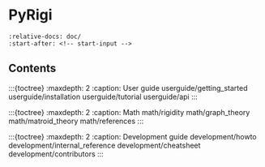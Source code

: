 # PyRigi

```{include} ../README.md
:relative-docs: doc/
:start-after: <!-- start-input -->
```

## Contents


:::{toctree}
:maxdepth: 2
:caption: User guide
userguide/getting_started
userguide/installation
userguide/tutorial
userguide/api
:::

:::{toctree}
:maxdepth: 2
:caption: Math
math/rigidity
math/graph_theory
math/matroid_theory
math/references
:::

:::{toctree}
:maxdepth: 2
:caption: Development guide
development/howto
development/internal_reference
development/cheatsheet
development/contributors
:::


